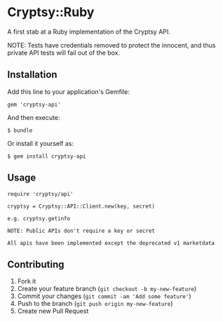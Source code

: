 # Cryptsy::Ruby

A first stab at a Ruby implementation of the Cryptsy API.

NOTE: Tests have credentials removed to protect the innocent, and thus private API tests will fail out of the box.

## Installation

Add this line to your application's Gemfile:

    gem 'cryptsy-api'

And then execute:

    $ bundle

Or install it yourself as:

    $ gem install cryptsy-api

## Usage

    require 'cryptsy/api'

    cryptsy = Cryptsy::API::Client.new(key, secret)
    
    e.g. cryptsy.getinfo

    NOTE: Public APIs don't require a key or secret

    All apis have been implemented except the deprecated v1 marketdata

## Contributing

1. Fork it
2. Create your feature branch (`git checkout -b my-new-feature`)
3. Commit your changes (`git commit -am 'Add some feature'`)
4. Push to the branch (`git push origin my-new-feature`)
5. Create new Pull Request
